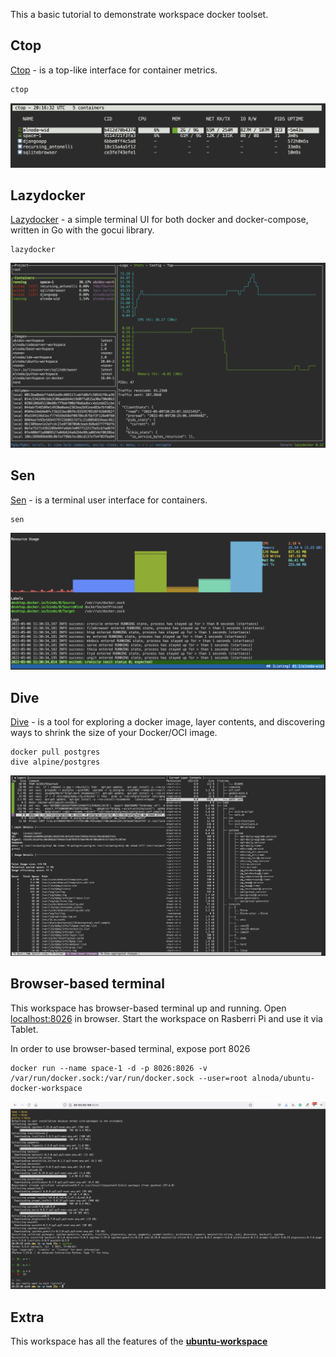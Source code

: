 This a basic tutorial to demonstrate workspace docker toolset.

## Ctop

[Ctop](https://github.com/bcicen/ctop) - is a top-like interface for container metrics.  

```
ctop
```

![codeserver-demo](img/ctop.png)


## Lazydocker 

[Lazydocker](https://github.com/jesseduffield/lazydocker)  - a simple terminal UI for both docker and docker-compose, 
written in Go with the gocui library.

```
lazydocker
```

![codeserver-demo](img/lazydocker.png)


## Sen

[Sen](https://github.com/TomasTomecek/sen) - is a terminal user interface for containers.

```
sen
```

![sen-demo](img/sen.png)


## Dive

[Dive](https://github.com/wagoodman/dive) - is a tool for exploring a docker image, layer contents, 
and discovering ways to shrink the size of your Docker/OCI image.
    
```
docker pull postgres
dive alpine/postgres 
```

![dive-demo](img/dive.png)


## Browser-based terminal

This workspace has browser-based terminal up and running. Open [localhost:8026](http://localhost:8026) in browser. 
Start the workspace on Rasberri Pi and use it via Tablet.  

In order to use browser-based terminal, expose port 8026

```
docker run --name space-1 -d -p 8026:8026 -v /var/run/docker.sock:/var/run/docker.sock --user=root alnoda/ubuntu-docker-workspace
```

![dive-demo](../ubuntu-workspace/img/web-based-terminal.png)

## Extra

This workspace has all the features of the [**ubuntu-workspace**](../ubuntu-workspace/README.md)   
 